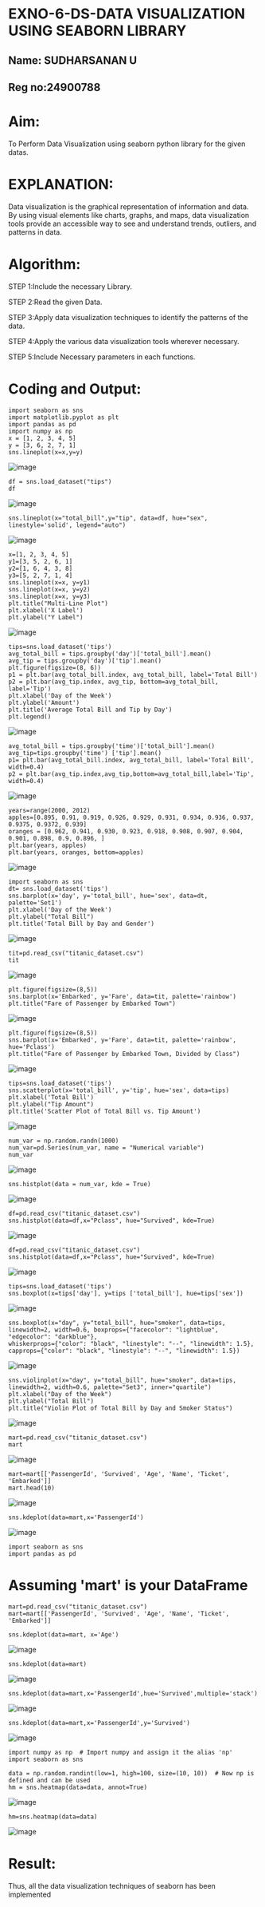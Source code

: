 # EXNO-6-DS-DATA VISUALIZATION USING SEABORN LIBRARY
## Name: SUDHARSANAN U
## Reg no:24900788
# Aim:
  To Perform Data Visualization using seaborn python library for the given datas.

# EXPLANATION:
Data visualization is the graphical representation of information and data. By using visual elements like charts, graphs, and maps, data visualization tools provide an accessible way to see and understand trends, outliers, and patterns in data.

# Algorithm:
STEP 1:Include the necessary Library.

STEP 2:Read the given Data.

STEP 3:Apply data visualization techniques to identify the patterns of the data.

STEP 4:Apply the various data visualization tools wherever necessary.

STEP 5:Include Necessary parameters in each functions.

# Coding and Output:
```
import seaborn as sns
import matplotlib.pyplot as plt
import pandas as pd
import numpy as np
x = [1, 2, 3, 4, 5]
y = [3, 6, 2, 7, 1]
sns.lineplot(x=x,y=y)
```

![image](https://github.com/user-attachments/assets/4637091a-300a-4b05-b2b3-d40116f6cb45)

```
df = sns.load_dataset("tips")
df
```

![image](https://github.com/user-attachments/assets/7ac5aaf9-3407-4e1f-95ab-06b5e877dec1)

```
sns.lineplot(x="total_bill",y="tip", data=df, hue="sex", linestyle='solid', legend="auto")
```

![image](https://github.com/user-attachments/assets/b2afcc0e-49c9-4933-827c-27f87ca9961b)

```
x=[1, 2, 3, 4, 5]
y1=[3, 5, 2, 6, 1]
y2=[1, 6, 4, 3, 8]
y3=[5, 2, 7, 1, 4]
sns.lineplot(x=x, y=y1)
sns.lineplot(x=x, y=y2)
sns.lineplot(x=x, y=y3)
plt.title("Multi-Line Plot")
plt.xlabel('X Label')
plt.ylabel("Y Label")
```

![image](https://github.com/user-attachments/assets/ea9b3276-1367-4885-9f1a-87bc26285260)

```
tips=sns.load_dataset('tips')
avg_total_bill = tips.groupby('day')['total_bill'].mean()
avg_tip = tips.groupby('day')['tip'].mean()
plt.figure(figsize=(8, 6))
p1 = plt.bar(avg_total_bill.index, avg_total_bill, label='Total Bill')
p2 = plt.bar(avg_tip.index, avg_tip, bottom=avg_total_bill, label='Tip')
plt.xlabel('Day of the Week')
plt.ylabel('Amount')
plt.title('Average Total Bill and Tip by Day')
plt.legend()
```

![image](https://github.com/user-attachments/assets/3d7c2768-176d-4fd4-9801-78cd469cadfe)

```
avg_total_bill = tips.groupby('time')['total_bill'].mean() 
avg_tip=tips.groupby('time') ['tip'].mean()
p1= plt.bar(avg_total_bill.index, avg_total_bill, label='Total Bill', width=0.4)
p2 = plt.bar(avg_tip.index,avg_tip,bottom=avg_total_bill,label='Tip', width=0.4)
```

![image](https://github.com/user-attachments/assets/6c851984-1d73-4ee7-a2da-d70184281de7)

```
years=range(2000, 2012)
apples=[0.895, 0.91, 0.919, 0.926, 0.929, 0.931, 0.934, 0.936, 0.937, 0.9375, 0.9372, 0.939] 
oranges = [0.962, 0.941, 0.930, 0.923, 0.918, 0.908, 0.907, 0.904, 0.901, 0.898, 0.9, 0.896, ]
plt.bar(years, apples)
plt.bar(years, oranges, bottom=apples)
```

![image](https://github.com/user-attachments/assets/9f33b52f-668b-420b-9d16-e8beed6b2ad3)

```
import seaborn as sns
dt= sns.load_dataset('tips')
sns.barplot(x='day', y='total_bill', hue='sex', data=dt, palette='Set1')
plt.xlabel('Day of the Week')
plt.ylabel("Total Bill")
plt.title('Total Bill by Day and Gender')
```

![image](https://github.com/user-attachments/assets/0d62f0d9-b615-4517-a3a5-19cbb80fc5ea)

```
tit=pd.read_csv("titanic_dataset.csv")
tit
```
![image](https://github.com/user-attachments/assets/a93fd8d7-af3b-4d5a-ac8f-6cb7f1872cb0)

```
plt.figure(figsize=(8,5))
sns.barplot(x='Embarked', y='Fare', data=tit, palette='rainbow') 
plt.title("Fare of Passenger by Embarked Town")
```

![image](https://github.com/user-attachments/assets/c408b72c-640a-45e2-a90d-695a4dc0b8f1)

```
plt.figure(figsize=(8,5))
sns.barplot(x='Embarked', y='Fare', data=tit, palette='rainbow', hue='Pclass') 
plt.title("Fare of Passenger by Embarked Town, Divided by Class")
```

![image](https://github.com/user-attachments/assets/56c23bec-234a-453e-9865-6ad1e6e02dd8)

```
tips=sns.load_dataset('tips')
sns.scatterplot(x='total_bill', y='tip', hue='sex', data=tips)
plt.xlabel('Total Bill')
plt.ylabel("Tip Amount")
plt.title('Scatter Plot of Total Bill vs. Tip Amount')
```

![image](https://github.com/user-attachments/assets/c2ccf89a-4c63-400a-b81b-92b2950dc54d)

```
num_var = np.random.randn(1000)
num_var=pd.Series(num_var, name = "Numerical variable")
num_var
```

![image](https://github.com/user-attachments/assets/5a6eb151-2711-4dd6-80ca-f3e0dbde56ce)

```
sns.histplot(data = num_var, kde = True)
```

![image](https://github.com/user-attachments/assets/8385766a-4811-4492-ac0e-419723d59a21)

```
df=pd.read_csv("titanic_dataset.csv")
sns.histplot(data=df,x="Pclass", hue="Survived", kde=True)
```

![image](https://github.com/user-attachments/assets/bd4fd0d7-f350-40c2-916f-3b96d60f13f4)

```
df=pd.read_csv("titanic_dataset.csv")
sns.histplot(data=df,x="Pclass", hue="Survived", kde=True)
```

![image](https://github.com/user-attachments/assets/41cb4555-96af-4444-bbde-3e7998ae72a1)

```
tips=sns.load_dataset('tips')
sns.boxplot(x=tips['day'], y=tips ['total_bill'], hue=tips['sex'])
```

![image](https://github.com/user-attachments/assets/23fa353a-5508-4d3b-898a-224bcba27454)

```
sns.boxplot(x="day", y="total_bill", hue="smoker", data=tips, linewidth=2, width=0.6, boxprops={"facecolor": "lightblue", "edgecolor": "darkblue"},
whiskerprops={"color": "black", "linestyle": "--", "linewidth": 1.5}, capprops={"color": "black", "linestyle": "--", "linewidth": 1.5})
```

![image](https://github.com/user-attachments/assets/8ca3d295-5b74-498f-916d-e67b8418e620)

```
sns.violinplot(x="day", y="total_bill", hue="smoker", data=tips, linewidth=2, width=0.6, palette="Set3", inner="quartile")
plt.xlabel("Day of the Week")
plt.ylabel("Total Bill")
plt.title("Violin Plot of Total Bill by Day and Smoker Status")
```

![image](https://github.com/user-attachments/assets/5fd55764-1aa8-4839-be28-ce0fa984ed42)

```
mart=pd.read_csv("titanic_dataset.csv")
mart
```

![image](https://github.com/user-attachments/assets/8c030d68-38e1-4b82-8a7d-4f8ffb920409)

```
mart=mart[['PassengerId', 'Survived', 'Age', 'Name', 'Ticket', 'Embarked']] 
mart.head(10)
```

![image](https://github.com/user-attachments/assets/8491d5b4-ecc4-456c-8e6d-fdce3bc750d0)

```
sns.kdeplot(data=mart,x='PassengerId')
```

![image](https://github.com/user-attachments/assets/111b83af-1487-45af-9eed-9f6af39db760)

```
import seaborn as sns
import pandas as pd
```

# Assuming 'mart' is your DataFrame
```
mart=pd.read_csv("titanic_dataset.csv")
mart=mart[['PassengerId', 'Survived', 'Age', 'Name', 'Ticket', 'Embarked']]

sns.kdeplot(data=mart, x='Age')
```

![image](https://github.com/user-attachments/assets/b4e22b7e-b4fc-4135-b77e-2482a8fa8939)

```
sns.kdeplot(data=mart)
```

![image](https://github.com/user-attachments/assets/b5c76ac5-5249-4c71-9672-8be0aecac514)

```
sns.kdeplot(data=mart,x='PassengerId',hue='Survived',multiple='stack')
```

![image](https://github.com/user-attachments/assets/984a6fa3-80b6-4378-9eb0-c72770c13bd0)

```
sns.kdeplot(data=mart,x='PassengerId',y='Survived')
```

![image](https://github.com/user-attachments/assets/d3471dbc-1029-4124-9155-f3c637442f7f)

```
import numpy as np  # Import numpy and assign it the alias 'np'
import seaborn as sns

data = np.random.randint(low=1, high=100, size=(10, 10))  # Now np is defined and can be used
hm = sns.heatmap(data=data, annot=True)
```

![image](https://github.com/user-attachments/assets/ea6fc737-21e9-4f8c-bd4d-d837402f13f0)

```
hm=sns.heatmap(data=data)
```

![image](https://github.com/user-attachments/assets/1b138467-f118-48f2-b8c8-b5dd487da6dd)

# Result:
 Thus, all the data visualization techniques of seaborn has been implemented
